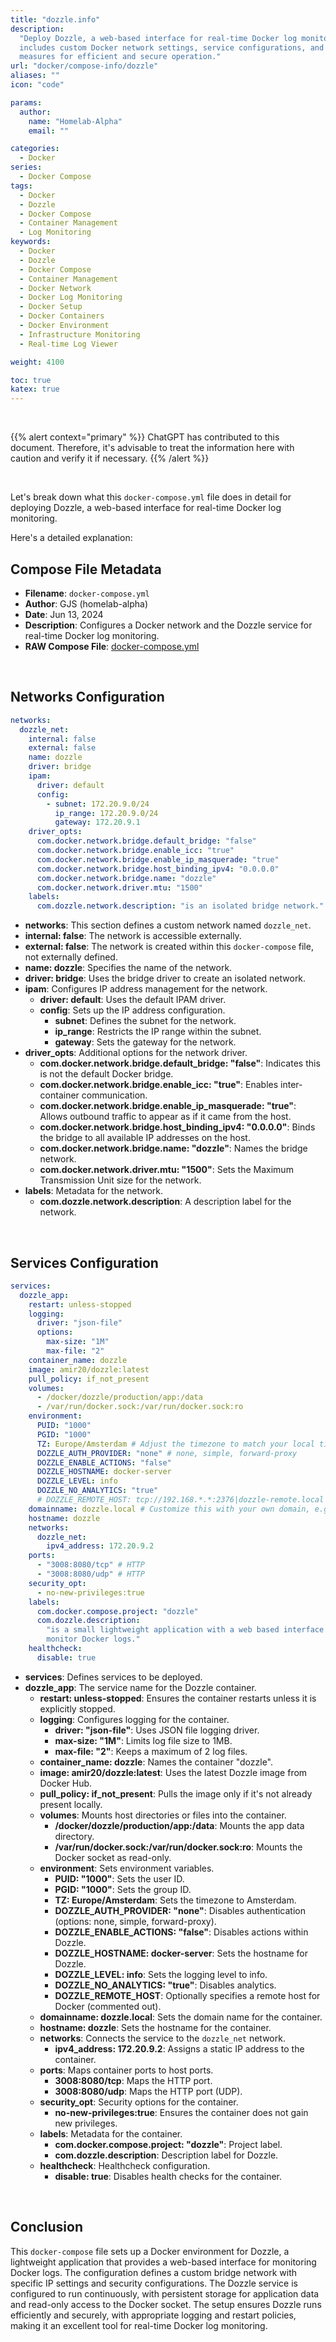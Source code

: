 ```yaml
---
title: "dozzle.info"
description:
  "Deploy Dozzle, a web-based interface for real-time Docker log monitoring. It
  includes custom Docker network settings, service configurations, and security
  measures for efficient and secure operation."
url: "docker/compose-info/dozzle"
aliases: ""
icon: "code"

params:
  author:
    name: "Homelab-Alpha"
    email: ""

categories:
  - Docker
series:
  - Docker Compose
tags:
  - Docker
  - Dozzle
  - Docker Compose
  - Container Management
  - Log Monitoring
keywords:
  - Docker
  - Dozzle
  - Docker Compose
  - Container Management
  - Docker Network
  - Docker Log Monitoring
  - Docker Setup
  - Docker Containers
  - Docker Environment
  - Infrastructure Monitoring
  - Real-time Log Viewer

weight: 4100

toc: true
katex: true
---
```


<br />

{{% alert context="primary" %}}
ChatGPT has contributed to this document. Therefore, it's advisable to treat the
information here with caution and verify it if necessary. {{% /alert %}}

<br />

Let's break down what this `docker-compose.yml` file does in detail for
deploying Dozzle, a web-based interface for real-time Docker log monitoring.

Here's a detailed explanation:

## Compose File Metadata

- **Filename**: `docker-compose.yml`
- **Author**: GJS (homelab-alpha)
- **Date**: Jun 13, 2024
- **Description**: Configures a Docker network and the Dozzle service for
  real-time Docker log monitoring.
- **RAW Compose File**: [docker-compose.yml]

<br />

## Networks Configuration

```yaml
networks:
  dozzle_net:
    internal: false
    external: false
    name: dozzle
    driver: bridge
    ipam:
      driver: default
      config:
        - subnet: 172.20.9.0/24
          ip_range: 172.20.9.0/24
          gateway: 172.20.9.1
    driver_opts:
      com.docker.network.bridge.default_bridge: "false"
      com.docker.network.bridge.enable_icc: "true"
      com.docker.network.bridge.enable_ip_masquerade: "true"
      com.docker.network.bridge.host_binding_ipv4: "0.0.0.0"
      com.docker.network.bridge.name: "dozzle"
      com.docker.network.driver.mtu: "1500"
    labels:
      com.dozzle.network.description: "is an isolated bridge network."
```

- **networks**: This section defines a custom network named `dozzle_net`.
- **internal: false**: The network is accessible externally.
- **external: false**: The network is created within this `docker-compose` file,
  not externally defined.
- **name: dozzle**: Specifies the name of the network.
- **driver: bridge**: Uses the bridge driver to create an isolated network.
- **ipam**: Configures IP address management for the network.
  - **driver: default**: Uses the default IPAM driver.
  - **config**: Sets up the IP address configuration.
    - **subnet**: Defines the subnet for the network.
    - **ip_range**: Restricts the IP range within the subnet.
    - **gateway**: Sets the gateway for the network.
- **driver_opts**: Additional options for the network driver.
  - **com.docker.network.bridge.default_bridge: "false"**: Indicates this is not
    the default Docker bridge.
  - **com.docker.network.bridge.enable_icc: "true"**: Enables inter-container
    communication.
  - **com.docker.network.bridge.enable_ip_masquerade: "true"**: Allows outbound
    traffic to appear as if it came from the host.
  - **com.docker.network.bridge.host_binding_ipv4: "0.0.0.0"**: Binds the bridge
    to all available IP addresses on the host.
  - **com.docker.network.bridge.name: "dozzle"**: Names the bridge network.
  - **com.docker.network.driver.mtu: "1500"**: Sets the Maximum Transmission
    Unit size for the network.
- **labels**: Metadata for the network.
  - **com.dozzle.network.description**: A description label for the network.

<br />

## Services Configuration

```yaml
services:
  dozzle_app:
    restart: unless-stopped
    logging:
      driver: "json-file"
      options:
        max-size: "1M"
        max-file: "2"
    container_name: dozzle
    image: amir20/dozzle:latest
    pull_policy: if_not_present
    volumes:
      - /docker/dozzle/production/app:/data
      - /var/run/docker.sock:/var/run/docker.sock:ro
    environment:
      PUID: "1000"
      PGID: "1000"
      TZ: Europe/Amsterdam # Adjust the timezone to match your local timezone. You can find the full list of timezones here https://en.wikipedia.org/wiki/List_of_tz_database_time_zones.
      DOZZLE_AUTH_PROVIDER: "none" # none, simple, forward-proxy
      DOZZLE_ENABLE_ACTIONS: "false"
      DOZZLE_HOSTNAME: docker-server
      DOZZLE_LEVEL: info
      DOZZLE_NO_ANALYTICS: "true"
      # DOZZLE_REMOTE_HOST: tcp://192.168.*.*:2376|dozzle-remote.local
    domainname: dozzle.local # Customize this with your own domain, e.g., `dozzle.local` to `dozzle.your-fqdn-here.com`.
    hostname: dozzle
    networks:
      dozzle_net:
        ipv4_address: 172.20.9.2
    ports:
      - "3008:8080/tcp" # HTTP
      - "3008:8080/udp" # HTTP
    security_opt:
      - no-new-privileges:true
    labels:
      com.docker.compose.project: "dozzle"
      com.dozzle.description:
        "is a small lightweight application with a web based interface to
        monitor Docker logs."
    healthcheck:
      disable: true
```

- **services**: Defines services to be deployed.
- **dozzle_app**: The service name for the Dozzle container.
  - **restart: unless-stopped**: Ensures the container restarts unless it is
    explicitly stopped.
  - **logging**: Configures logging for the container.
    - **driver: "json-file"**: Uses JSON file logging driver.
    - **max-size: "1M"**: Limits log file size to 1MB.
    - **max-file: "2"**: Keeps a maximum of 2 log files.
  - **container_name: dozzle**: Names the container "dozzle".
  - **image: amir20/dozzle:latest**: Uses the latest Dozzle image from Docker
    Hub.
  - **pull_policy: if_not_present**: Pulls the image only if it's not already
    present locally.
  - **volumes**: Mounts host directories or files into the container.
    - **/docker/dozzle/production/app:/data**: Mounts the app data directory.
    - **/var/run/docker.sock:/var/run/docker.sock:ro**: Mounts the Docker socket
      as read-only.
  - **environment**: Sets environment variables.
    - **PUID: "1000"**: Sets the user ID.
    - **PGID: "1000"**: Sets the group ID.
    - **TZ: Europe/Amsterdam**: Sets the timezone to Amsterdam.
    - **DOZZLE_AUTH_PROVIDER: "none"**: Disables authentication (options: none,
      simple, forward-proxy).
    - **DOZZLE_ENABLE_ACTIONS: "false"**: Disables actions within Dozzle.
    - **DOZZLE_HOSTNAME: docker-server**: Sets the hostname for Dozzle.
    - **DOZZLE_LEVEL: info**: Sets the logging level to info.
    - **DOZZLE_NO_ANALYTICS: "true"**: Disables analytics.
    - **DOZZLE_REMOTE_HOST**: Optionally specifies a remote host for Docker
      (commented out).
  - **domainname: dozzle.local**: Sets the domain name for the container.
  - **hostname: dozzle**: Sets the hostname for the container.
  - **networks**: Connects the service to the `dozzle_net` network.
    - **ipv4_address: 172.20.9.2**: Assigns a static IP address to the
      container.
  - **ports**: Maps container ports to host ports.
    - **3008:8080/tcp**: Maps the HTTP port.
    - **3008:8080/udp**: Maps the HTTP port (UDP).
  - **security_opt**: Security options for the container.
    - **no-new-privileges:true**: Ensures the container does not gain new
      privileges.
  - **labels**: Metadata for the container.
    - **com.docker.compose.project: "dozzle"**: Project label.
    - **com.dozzle.description**: Description label for Dozzle.
  - **healthcheck**: Healthcheck configuration.
    - **disable: true**: Disables health checks for the container.

<br />

## Conclusion

This `docker-compose` file sets up a Docker environment for Dozzle, a
lightweight application that provides a web-based interface for monitoring
Docker logs. The configuration defines a custom bridge network with specific IP
settings and security configurations. The Dozzle service is configured to run
continuously, with persistent storage for application data and read-only access
to the Docker socket. The setup ensures Dozzle runs efficiently and securely,
with appropriate logging and restart policies, making it an excellent tool for
real-time Docker log monitoring.

[docker-compose.yml]:
  https://raw.githubusercontent.com/homelab-alpha/docker/main/docker-compose-files/dozzle/docker-compose.yml
